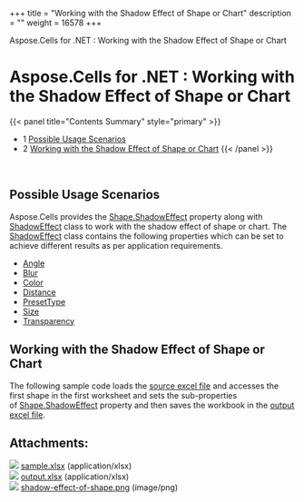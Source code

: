 +++
title = "Working with the Shadow Effect of Shape or Chart" 
description = "" 
weight = 16578 
+++

Aspose.Cells for .NET : Working with the Shadow Effect of Shape or Chart  

# Aspose.Cells for .NET : Working with the Shadow Effect of Shape or Chart


{{< panel title="Contents Summary" style="primary" >}}
*   1 [Possible Usage Scenarios](#WorkingwiththeShadowEffectofShapeorChart-PossibleUsageScenarios)
*   2 [Working with the Shadow Effect of Shape or Chart](#WorkingwiththeShadowEffectofShapeorChart-WorkingwiththeShadowEffectofShapeorChart)
{{< /panel >}}
 

 

## Possible Usage Scenarios

Aspose.Cells provides the [Shape.ShadowEffect](https://apireference.aspose.com/net/cells/aspose.cells.drawing/shape/properties/shadoweffect) property along with [ShadowEffect](https://apireference.aspose.com/net/cells/aspose.cells.drawing/shadoweffect) class to work with the shadow effect of shape or chart. The [ShadowEffect](https://apireference.aspose.com/net/cells/aspose.cells.drawing/shadoweffect) class contains the following properties which can be set to achieve different results as per application requirements.

*   [Angle](https://apireference.aspose.com/net/cells/aspose.cells.drawing/shadoweffect/properties/angle)
*   [Blur](https://apireference.aspose.com/net/cells/aspose.cells.drawing/shadoweffect/properties/blur)
*   [Color](https://apireference.aspose.com/net/cells/aspose.cells.drawing/shadoweffect/properties/color)
*   [Distance](https://apireference.aspose.com/net/cells/aspose.cells.drawing/shadoweffect/properties/distance)
*   [PresetType](https://apireference.aspose.com/net/cells/aspose.cells.drawing/shadoweffect/properties/presettype)
*   [Size](https://apireference.aspose.com/net/cells/aspose.cells.drawing/shadoweffect/properties/size)
*   [Transparency](https://apireference.aspose.com/net/cells/aspose.cells.drawing/shadoweffect/properties/transparency)

## Working with the Shadow Effect of Shape or Chart

The following sample code loads the [source excel file](https://docs2.aspose.com/cells/net/attachments/5013609/5115425.xlsx) and accesses the first shape in the first worksheet and sets the sub-properties of [Shape.ShadowEffect](https://apireference.aspose.com/net/cells/aspose.cells.drawing/shape/properties/shadoweffect) property and then saves the workbook in the [output excel file](https://docs2.aspose.com/cells/net/attachments/5013609/5115411.xlsx).

## Attachments:

![](https://docs2.aspose.com/cells/net/images/icons/bullet_blue.gif) [sample.xlsx](https://docs2.aspose.com/cells/net/attachments/5013609/5115425.xlsx) (application/xlsx)  
![](https://docs2.aspose.com/cells/net/images/icons/bullet_blue.gif) [output.xlsx](https://docs2.aspose.com/cells/net/attachments/5013609/5115411.xlsx) (application/xlsx)  
![](https://docs2.aspose.com/cells/net/images/icons/bullet_blue.gif) [shadow-effect-of-shape.png](https://docs2.aspose.com/cells/net/attachments/5013609/5115412.png) (image/png)  

